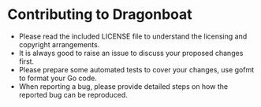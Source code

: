 # Contributing to Dragonboat

* Please read the included LICENSE file to understand the licensing and copyright arrangements.
* It is always good to raise an issue to discuss your proposed changes first.
* Please prepare some automated tests to cover your changes, use gofmt to format your Go code.
* When reporting a bug, please provide detailed steps on how the reported bug can be reproduced.
